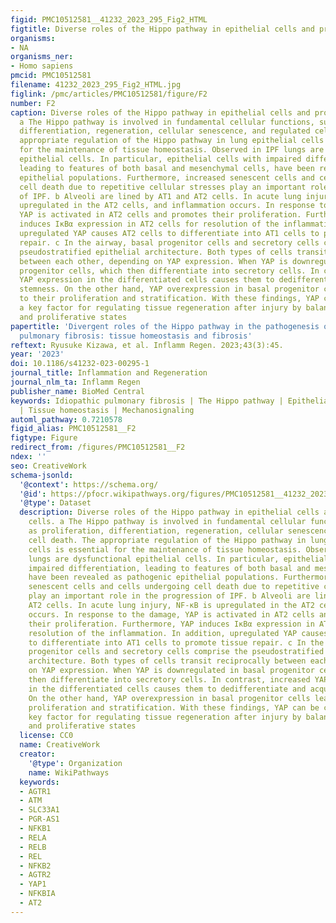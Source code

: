 ```yaml
---
figid: PMC10512581__41232_2023_295_Fig2_HTML
figtitle: Diverse roles of the Hippo pathway in epithelial cells and progenitor cells
organisms:
- NA
organisms_ner:
- Homo sapiens
pmcid: PMC10512581
filename: 41232_2023_295_Fig2_HTML.jpg
figlink: /pmc/articles/PMC10512581/figure/F2
number: F2
caption: Diverse roles of the Hippo pathway in epithelial cells and progenitor cells.
  a The Hippo pathway is involved in fundamental cellular functions, such as proliferation,
  differentiation, regeneration, cellular senescence, and regulated cell death. The
  appropriate regulation of the Hippo pathway in lung epithelial cells is essential
  for the maintenance of tissue homeostasis. Observed in IPF lungs are dysfunctional
  epithelial cells. In particular, epithelial cells with impaired differentiation,
  leading to features of both basal and mesenchymal cells, have been revealed as pathogenic
  epithelial populations. Furthermore, increased senescent cells and cells undergoing
  cell death due to repetitive cellular stresses play an important role in the progression
  of IPF. b Alveoli are lined by AT1 and AT2 cells. In acute lung injury, NF-κB is
  upregulated in the AT2 cells, and inflammation occurs. In response to the damage,
  YAP is activated in AT2 cells and promotes their proliferation. Furthermore, YAP
  induces IκBα expression in AT2 cells for resolution of the inflammation. In addition,
  upregulated YAP causes AT2 cells to differentiate into AT1 cells to promote tissue
  repair. c In the airway, basal progenitor cells and secretory cells comprise the
  pseudostratified epithelial architecture. Both types of cells transit reciprocally
  between each other, depending on YAP expression. When YAP is downregulated in basal
  progenitor cells, which then differentiate into secretory cells. In contrast, increased
  YAP expression in the differentiated cells causes them to dedifferentiate and acquire
  stemness. On the other hand, YAP overexpression in basal progenitor cells leads
  to their proliferation and stratification. With these findings, YAP can be considered
  a key factor for regulating tissue regeneration after injury by balancing quiescent
  and proliferative states
papertitle: 'Divergent roles of the Hippo pathway in the pathogenesis of idiopathic
  pulmonary fibrosis: tissue homeostasis and fibrosis'
reftext: Ryusuke Kizawa, et al. Inflamm Regen. 2023;43(3):45.
year: '2023'
doi: 10.1186/s41232-023-00295-1
journal_title: Inflammation and Regeneration
journal_nlm_ta: Inflamm Regen
publisher_name: BioMed Central
keywords: Idiopathic pulmonary fibrosis | The Hippo pathway | Epithelial cells | Fibroblasts
  | Tissue homeostasis | Mechanosignaling
automl_pathway: 0.7210578
figid_alias: PMC10512581__F2
figtype: Figure
redirect_from: /figures/PMC10512581__F2
ndex: ''
seo: CreativeWork
schema-jsonld:
  '@context': https://schema.org/
  '@id': https://pfocr.wikipathways.org/figures/PMC10512581__41232_2023_295_Fig2_HTML.html
  '@type': Dataset
  description: Diverse roles of the Hippo pathway in epithelial cells and progenitor
    cells. a The Hippo pathway is involved in fundamental cellular functions, such
    as proliferation, differentiation, regeneration, cellular senescence, and regulated
    cell death. The appropriate regulation of the Hippo pathway in lung epithelial
    cells is essential for the maintenance of tissue homeostasis. Observed in IPF
    lungs are dysfunctional epithelial cells. In particular, epithelial cells with
    impaired differentiation, leading to features of both basal and mesenchymal cells,
    have been revealed as pathogenic epithelial populations. Furthermore, increased
    senescent cells and cells undergoing cell death due to repetitive cellular stresses
    play an important role in the progression of IPF. b Alveoli are lined by AT1 and
    AT2 cells. In acute lung injury, NF-κB is upregulated in the AT2 cells, and inflammation
    occurs. In response to the damage, YAP is activated in AT2 cells and promotes
    their proliferation. Furthermore, YAP induces IκBα expression in AT2 cells for
    resolution of the inflammation. In addition, upregulated YAP causes AT2 cells
    to differentiate into AT1 cells to promote tissue repair. c In the airway, basal
    progenitor cells and secretory cells comprise the pseudostratified epithelial
    architecture. Both types of cells transit reciprocally between each other, depending
    on YAP expression. When YAP is downregulated in basal progenitor cells, which
    then differentiate into secretory cells. In contrast, increased YAP expression
    in the differentiated cells causes them to dedifferentiate and acquire stemness.
    On the other hand, YAP overexpression in basal progenitor cells leads to their
    proliferation and stratification. With these findings, YAP can be considered a
    key factor for regulating tissue regeneration after injury by balancing quiescent
    and proliferative states
  license: CC0
  name: CreativeWork
  creator:
    '@type': Organization
    name: WikiPathways
  keywords:
  - AGTR1
  - ATM
  - SLC33A1
  - PGR-AS1
  - NFKB1
  - RELA
  - RELB
  - REL
  - NFKB2
  - AGTR2
  - YAP1
  - NFKBIA
  - AT2
---
```

